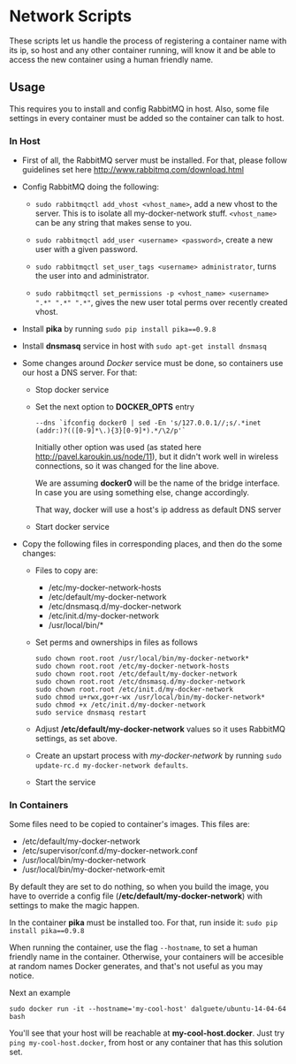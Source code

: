 Network Scripts
===============

These scripts let us handle the process of registering a container name with its ip, so host and any other container running, will know it and be able to access the new container using a human friendly name.

Usage
-----

This requires you to install and config RabbitMQ in host. Also, some file settings in every container must be added so the container can talk to host.

### In Host

* First of all, the RabbitMQ server must be installed. For that, please follow guidelines set here http://www.rabbitmq.com/download.html

* Config RabbitMQ doing the following:

  * `sudo rabbitmqctl add_vhost <vhost_name>`, add a new vhost to the server. This is to isolate all my-docker-network stuff. `<vhost_name>` can be any string that makes sense to you.

  * `sudo rabbitmqctl add_user <username> <password>`, create a new user with a given password.

  * `sudo rabbitmqctl set_user_tags <username> administrator`, turns the user into and administrator.

  * `sudo rabbitmqctl set_permissions -p <vhost_name> <username> ".*" ".*" ".*"`, gives the new user total perms over recently created vhost.

* Install **pika** by running `sudo pip install pika==0.9.8`

* Install **dnsmasq** service in host with `sudo apt-get install dnsmasq`

* Some changes around *Docker* service must be done, so containers use our host a DNS server. For that:

  * Stop docker service

  * Set the next option to **DOCKER_OPTS** entry

    ```
    --dns `ifconfig docker0 | sed -En 's/127.0.0.1//;s/.*inet (addr:)?(([0-9]*\.){3}[0-9]*).*/\2/p'`
    ```

    Initially other option was used (as stated here http://pavel.karoukin.us/node/11), but it didn't work well in wireless connections, so it was changed for the line above.

    We are assuming **docker0** will be the name of the bridge interface. In case you are using something else,
change accordingly.

    That way, docker will use a host's ip address as default DNS server

  * Start docker service

* Copy the following files in corresponding places, and then do the some changes:

  * Files to copy are:
    
    - /etc/my-docker-network-hosts
    - /etc/default/my-docker-network
    - /etc/dnsmasq.d/my-docker-network
    - /etc/init.d/my-docker-network
    - /usr/local/bin/*

  * Set perms and ownerships in files as follows
    ```
    sudo chown root.root /usr/local/bin/my-docker-network*
    sudo chown root.root /etc/my-docker-network-hosts
    sudo chown root.root /etc/default/my-docker-network
    sudo chown root.root /etc/dnsmasq.d/my-docker-network
    sudo chown root.root /etc/init.d/my-docker-network
    sudo chmod u+rwx,go+r-wx /usr/local/bin/my-docker-network*
    sudo chmod +x /etc/init.d/my-docker-network
    sudo service dnsmasq restart
    ```

  * Adjust **/etc/default/my-docker-network** values so it uses RabbitMQ settings, as set above.

  * Create an upstart process with *my-docker-network* by running `sudo update-rc.d my-docker-network defaults`.

  * Start the service

### In Containers

Some files need to be copied to container's images. This files are:

- /etc/default/my-docker-network
- /etc/supervisor/conf.d/my-docker-network.conf
- /usr/local/bin/my-docker-network
- /usr/local/bin/my-docker-network-emit

By default they are set to do nothing, so when you build the image, you have to override a config file (**/etc/default/my-docker-network**)  with settings to make the magic happen.

In the container **pika** must be installed too. For that, run inside it: `sudo pip install pika==0.9.8`

When running the container, use the flag `--hostname`, to set a human friendly name in the container. Otherwise, your containers will be accesible at random names Docker generates, and that's not useful as you may notice.

Next an example

```
sudo docker run -it --hostname='my-cool-host' dalguete/ubuntu-14-04-64 bash
```

You'll see that your host will be reachable at **my-cool-host.docker**. Just try `ping my-cool-host.docker`, from host or any container that has this solution set.
